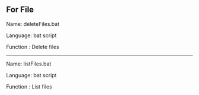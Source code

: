 ## For File

Name: deleteFiles.bat

Language: bat script

Function : Delete files

--------------------------------------------------------

Name: listFiles.bat

Language: bat script

Function : List files
